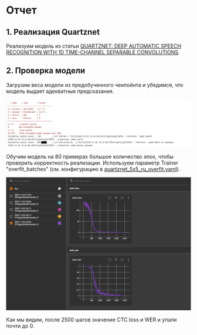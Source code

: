 # Отчет

## 1. Реализация Quartznet
Реализуем модель из статьи [QUARTZNET: DEEP AUTOMATIC SPEECH RECOGNITION WITH 1D TIME-CHANNEL SEPARABLE CONVOLUTIONS](https://arxiv.org/pdf/1910.10261.pdf).

## 2. Проверка модели
Загрузим веса модели из предобученного чекпойнта и убедимся, что модель выдает адекватные предсказания.

![checkpoint.png](checkpoint.png)

Обучим модель на 80 примерах большое количество эпох, чтобы проверить корректность реализации. 
Используем параметр Trainer "overfit_batches" (см. конфигурацию в [quartznet_5x5_ru_overfit.yaml](./conf/quartznet_5x5_ru_overfit.yaml)).

![overfit_tb.png](overfit_tb.png)

Как мы видим, после 2500 шагов значение CTC loss и WER и упали почти до 0.